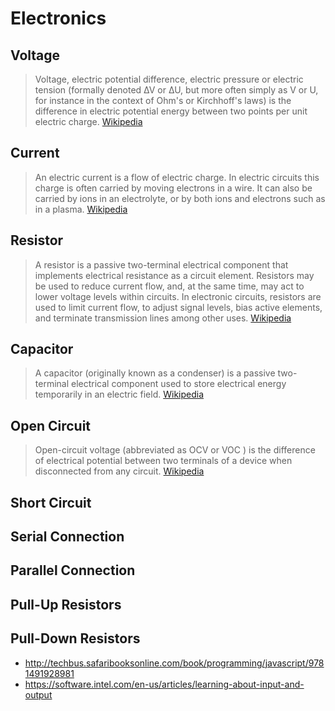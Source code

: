 # Electronics

## Voltage

> Voltage, electric potential difference, electric pressure or electric tension (formally denoted ∆V or ∆U, but more often simply as V or U, for instance in the context of Ohm's or Kirchhoff's laws) is the difference in electric potential energy between two points per unit electric charge. [Wikipedia](https://en.wikipedia.org/wiki/Voltage)

## Current

> An electric current is a flow of electric charge. In electric circuits this charge is often carried by moving electrons in a wire. It can also be carried by ions in an electrolyte, or by both ions and electrons such as in a plasma. [Wikipedia](https://en.wikipedia.org/wiki/Electric_current)

## Resistor

> A resistor is a passive two-terminal electrical component that implements electrical resistance as a circuit element. Resistors may be used to reduce current flow, and, at the same time, may act to lower voltage levels within circuits. In electronic circuits, resistors are used to limit current flow, to adjust signal levels, bias active elements, and terminate transmission lines among other uses. [Wikipedia](https://en.wikipedia.org/wiki/Resistor)

## Capacitor

> A capacitor (originally known as a condenser) is a passive two-terminal electrical component used to store electrical energy temporarily in an electric field. [Wikipedia](https://en.wikipedia.org/wiki/Capacitor)

## Open Circuit

> Open-circuit voltage (abbreviated as OCV or VOC ) is the difference of electrical potential between two terminals of a device when disconnected from any circuit. [Wikipedia](https://en.wikipedia.org/wiki/Open-circuit_voltage)

## Short Circuit

> 

## Serial Connection

## Parallel Connection

## Pull-Up Resistors

## Pull-Down Resistors

- http://techbus.safaribooksonline.com/book/programming/javascript/9781491928981
- https://software.intel.com/en-us/articles/learning-about-input-and-output